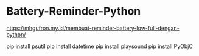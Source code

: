 # Battery-Reminder-Python

https://mhgufron.my.id/membuat-reminder-battery-low-full-dengan-python/

pip install psutil
pip install datetime
pip install playsound
pip install PyObjC
